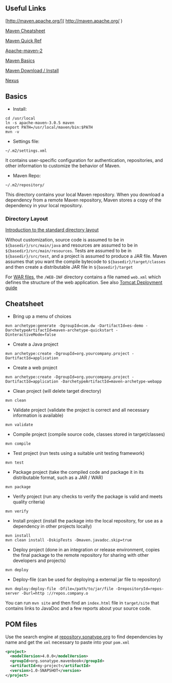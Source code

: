 ## Useful Links

[http://maven.apache.org/]( http://maven.apache.org/ )

[Maven Cheatsheet]( https://eckobar.files.wordpress.com/2007/02/maven-cheatsheet.pdf )

[Maven Quick Ref]( https://maven.apache.org/guides/MavenQuickReferenceCard.pdf )

[Apache-maven-2]( https://dzone.com/refcardz/apache-maven-2 )

[Maven Basics]( http://deeplearning4j.org/maven.html )

[Maven Download / Install]( http://maven.apache.org/download.cgi )

[Nexus]( https://www.sonatype.com/nexus-repository-oss )

## Basics

- Install:

```shell
cd /usr/local
ln -s apache-maven-3.0.5 maven
export PATH=/usr/local/maven/bin:$PATH
mvn -v
```

- Settings file:

```shell
~/.m2/settings.xml
```

It contains user-specific configuration for authentication, repositories, and other information to customize the behavior of Maven.

- Maven Repo:

```shell
~/.m2/repository/
```

This directory contains your local Maven repository. When you download a dependency from a remote Maven repository, Maven stores a copy of the dependency in your local repository.

### Directory Layout

[Introduction to the standard directory layout](https://maven.apache.org/guides/introduction/introduction-to-the-standard-directory-layout.html )

Without customization, source code is assumed to be in ``${basedir}/src/main/java`` and resources are assumed to be in ``${basedir}/src/main/resources``. 
Tests are assumed to be in ``${basedir}/src/test``, and a project is assumed to produce a JAR file. 
Maven assumes that you want the compile bytecode to ``${basedir}/target/classes`` and then create a distributable JAR file in ``${basedir}/target``

For [WAR files]( https://en.wikipedia.org/wiki/WAR_(file_format) ), the ``/WEB-INF`` directory  contains a file named ``web.xml`` which defines the structure of the web application.
See  also [Tomcat Deployment guide]( https://tomcat.apache.org/tomcat-7.0-doc/appdev/deployment.html )

## Cheatsheet

- Bring up a menu of choices

```shell
mvn archetype:generate -DgroupId=com.dw -DartifactId=es-demo -DarchetypeArtifactId=maven-archetype-quickstart -DinteractiveMode=false
```

- Create a Java project

```shell
mvn archetype:create -DgroupId=org.yourcompany.project -DartifactId=application
```

- Create a web project

```shell
mvn archetype:create -DgroupId=org.yourcompany.project -DartifactId=application -DarchetypeArtifactId=maven-archetype-webapp
```

- Clean project (will delete target directory)

```shell
mvn clean
```

- Validate project (validate the project is correct and all necessary information is available)

```shell
mvn validate
```

- Compile project (compile source code, classes stored in target/classes)

```shell
mvn compile
```

- Test project (run tests using a suitable unit testing framework)

```shell
mvn test
```

- Package project (take the compiled code and package it in its distributable format, such as a JAR / WAR)

```shell
mvn package
```

- Verify project (run any checks to verify the package is valid and meets quality criteria)

```shell
mvn verify
```

- Install project (install the package into the local repository, for use as a dependency in other projects locally)

```shell
mvn install
mvn clean install -DskipTests -Dmaven.javadoc.skip=true
```

- Deploy project (done in an integration or release environment, copies the final package to the remote repository for sharing with other developers and projects)

```shell
mvn deploy
```

- Deploy-file (can be used for deploying a external jar file to repository)

```shell
mvn deploy:deploy-file -Dfile=/path/to/jar/file -DrepositoryId=repos-server -Durl=http ://repos.company.o
```

You can run ``mvn site`` and then find an ``index.html`` file in ``target/site`` that contains links to JavaDoc and a few reports about your source code.

## POM files

Use the search engine at [repository.sonatype.org]( http://repository.sonatype.org ) to find dependencies by name and get the ``xml`` necessary to paste into your ``pom.xml``

```xml
<project>
  <modelVersion>4.0.0</modelVersion>
  <groupId>org.sonatype.mavenbook</groupId>
  <artifactId>my-project</artifactId>
  <version>1.0-SNAPSHOT</version>
</project>
```
